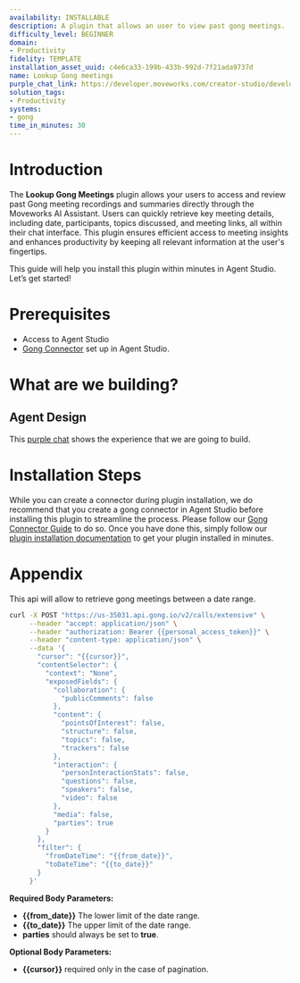 ```yaml
---
availability: INSTALLABLE
description: A plugin that allows an user to view past gong meetings.
difficulty_level: BEGINNER
domain:
- Productivity
fidelity: TEMPLATE
installation_asset_uuid: c4e6ca33-199b-433b-992d-7f21ada9737d
name: Lookup Gong meetings
purple_chat_link: https://developer.moveworks.com/creator-studio/developer-tools/purple-chat?conversation=%7B%22startTimestamp%22%3A%2211%3A43%2BAM%22%2C%22messages%22%3A%5B%7B%22parts%22%3A%5B%7B%22richText%22%3A%22%3Cp%3EShow+me+my+gong+meetings%3C%2Fp%3E%22%7D%5D%2C%22role%22%3A%22user%22%7D%2C%7B%22parts%22%3A%5B%7B%22richText%22%3A%22Hello%21+Please+provide+a+date+range+to+view+your+recorded+Gong+meetings.%22%7D%5D%2C%22role%22%3A%22assistant%22%7D%2C%7B%22parts%22%3A%5B%7B%22richText%22%3A%22Last+weeks%22%7D%5D%2C%22role%22%3A%22user%22%7D%2C%7B%22parts%22%3A%5B%7B%22richText%22%3A%22Here+are+your+Gong+meetings+from+%3Cb%3EOct+17%2C+2023%2C+to+Oct+24%2C+2023%3C%2Fb%3E%3A%22%7D%2C%7B%22richText%22%3A%22%3Col%3E%5Cn++%3Cli%3EClient+Update+-+%5BRecorded%3A+Oct+24%2C+2023%2C+2%3A00+PM%5D%3C%2Fli%3E%5Cn++%3Cli%3EProject+Kickoff+-+%5BRecorded%3A+Oct+23%2C+2023%2C+3%3A00+PM%5D%3C%2Fli%3E%5Cn%3C%2Fol%3E%22%7D%2C%7B%22citations%22%3A%5B%7B%22citationTitle%22%3A%22Client+Update%22%2C%22connectorName%22%3A%22gong%22%7D%2C%7B%22citationTitle%22%3A%22Project+Kickoff%22%2C%22connectorName%22%3A%22gong%22%7D%5D%7D%5D%2C%22role%22%3A%22assistant%22%7D%5D%7D
solution_tags:
- Productivity
systems:
- gong
time_in_minutes: 30
---
```


# **Introduction**

The **Lookup Gong Meetings** plugin allows your users to access and review past Gong meeting recordings and summaries directly through the Moveworks AI Assistant. Users can quickly retrieve key meeting details, including date, participants, topics discussed, and meeting links, all within their chat interface. This plugin ensures efficient access to meeting insights and enhances productivity by keeping all relevant information at the user's fingertips.

This guide will help you install this plugin within minutes in Agent Studio. Let’s get started!

# **Prerequisites**

- Access to Agent Studio
- [Gong Connector](https://developer.moveworks.com/marketplace/plugin?id=gong-view-meetings&hist=home%2Cpkg.gong%2Cbrws) set up in Agent Studio.

# **What are we building?**

## **Agent Design**

This [purple chat](https://developer.moveworks.com/creator-studio/developer-tools/purple-chat/?conversation=%7B%22startTimestamp%22%3A%2211%3A43%2BAM%22%2C%22messages%22%3A%5B%7B%22parts%22%3A%5B%7B%22richText%22%3A%22%3Cp%3EShow+me+my+gong+meetings%3C%2Fp%3E%22%7D%5D%2C%22role%22%3A%22user%22%7D%2C%7B%22parts%22%3A%5B%7B%22richText%22%3A%22Hello%21+Please+provide+a+date+range+to+view+your+recorded+Gong+meetings.%22%7D%5D%2C%22role%22%3A%22assistant%22%7D%2C%7B%22parts%22%3A%5B%7B%22richText%22%3A%22Last+weeks%22%7D%5D%2C%22role%22%3A%22user%22%7D%2C%7B%22parts%22%3A%5B%7B%22richText%22%3A%22Here+are+your+Gong+meetings+from+%3Cb%3EOct+17%2C+2023%2C+to+Oct+24%2C+2023%3C%2Fb%3E%3A%22%7D%2C%7B%22richText%22%3A%22%3Col%3E%5Cn++%3Cli%3EClient+Update+-+%5BRecorded%3A+Oct+24%2C+2023%2C+2%3A00+PM%5D%3C%2Fli%3E%5Cn++%3Cli%3EProject+Kickoff+-+%5BRecorded%3A+Oct+23%2C+2023%2C+3%3A00+PM%5D%3C%2Fli%3E%5Cn%3C%2Fol%3E%22%7D%2C%7B%22citations%22%3A%5B%7B%22citationTitle%22%3A%22Client+Update%22%2C%22connectorName%22%3A%22gong%22%7D%2C%7B%22citationTitle%22%3A%22Project+Kickoff%22%2C%22connectorName%22%3A%22gong%22%7D%5D%7D%5D%2C%22role%22%3A%22assistant%22%7D%5D%7D) shows the experience that we are going to build.

# **Installation Steps**

While you can create a connector during plugin installation, we do recommend that you create a gong connector in Agent Studio before installing this plugin to streamline the process. Please follow our [Gong Connector Guide](http://developer.moveworks.com/marketplace/package?id=gong&hist=home%2Cbrws#how-to-implement) to do so. Once you have done this, simply follow our [plugin installation documentation](https://help.moveworks.com/docs/ai-agent-marketplace-installation) to get your plugin installed in minutes.

# Appendix

This api will allow to retrieve gong meetings between a date range.

```bash
curl -X POST "https://us-35031.api.gong.io/v2/calls/extensive" \
     --header "accept: application/json" \
     --header "authorization: Bearer {{personal_access_token}}" \
     --header "content-type: application/json" \
     --data '{
       "cursor": "{{cursor}}",
       "contentSelector": {
         "context": "None",
         "exposedFields": {
           "collaboration": {
             "publicComments": false
           },
           "content": {
             "pointsOfInterest": false,
             "structure": false,
             "topics": false,
             "trackers": false
           },
           "interaction": {
             "personInteractionStats": false,
             "questions": false,
             "speakers": false,
             "video": false
           },
           "media": false,
           "parties": true
         }
       },
       "filter": {
         "fromDateTime": "{{from_date}}",
         "toDateTime": "{{to_date}}"
       }
     }'
```

**Required Body Parameters:**

- **{{from_date}}** The lower limit of the date range.
- **{{to_date}}** The upper limit of the date range.
- **parties** should always be set to **true**.

**Optional Body Parameters:**

- **{{cursor}}** required only in the case of pagination.